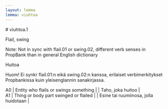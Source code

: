 ```yaml
---
layout: lemma
lemma: viuhtoa
---
```


<div class="sense">
# <span class="sensename">viuhtoa.1</span>

<span class="description">Flail, swing</span>

Note: Not in sync with flail.01 or swing.02, different verb senses in PropBank than in general English dictionary

<span class="description">Huitoa</span>

Huom! Ei synkr flail.01:n eikä swing.02:n kanssa, erilaiset verbimerkitykset Propbankissa kuin yleisenglannin sanakirjassa.

A0 | Entity who flails or swings something |   | Taho, joka huitoo |  
A1 | Thing or body part swinged or flailed |   | Esine tai ruumiinosa, jolla huidotaan |  

</div>

